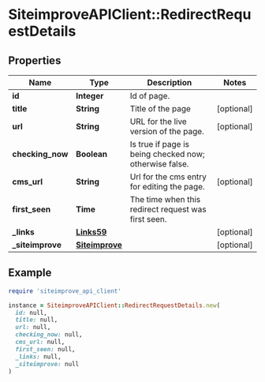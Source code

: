 # SiteimproveAPIClient::RedirectRequestDetails

## Properties

| Name | Type | Description | Notes |
| ---- | ---- | ----------- | ----- |
| **id** | **Integer** | Id of page. |  |
| **title** | **String** | Title of the page | [optional] |
| **url** | **String** | URL for the live version of the page. | [optional] |
| **checking_now** | **Boolean** | Is true if page is being checked now; otherwise false. |  |
| **cms_url** | **String** | Url for the cms entry for editing the page. | [optional] |
| **first_seen** | **Time** | The time when this redirect request was first seen. |  |
| **_links** | [**Links59**](Links59.md) |  | [optional] |
| **_siteimprove** | [**Siteimprove**](Siteimprove.md) |  | [optional] |

## Example

```ruby
require 'siteimprove_api_client'

instance = SiteimproveAPIClient::RedirectRequestDetails.new(
  id: null,
  title: null,
  url: null,
  checking_now: null,
  cms_url: null,
  first_seen: null,
  _links: null,
  _siteimprove: null
)
```

